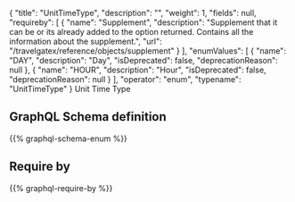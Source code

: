 {
  "title": "UnitTimeType",
  "description": "",
  "weight": 1,
  "fields": null,
  "requireby": [
    {
      "name": "Supplement",
      "description": "Supplement that it can be or its already added to the option returned. Contains all the information about the supplement.",
      "url": "/travelgatex/reference/objects/supplement"
    }
  ],
  "enumValues": [
    {
      "name": "DAY",
      "description": "Day",
      "isDeprecated": false,
      "deprecationReason": null
    },
    {
      "name": "HOUR",
      "description": "Hour",
      "isDeprecated": false,
      "deprecationReason": null
    }
  ],
  "operator": "enum",
  "typename": "UnitTimeType"
}
Unit Time Type
## GraphQL Schema definition

{{% graphql-schema-enum %}}

## Require by

{{% graphql-require-by %}}
